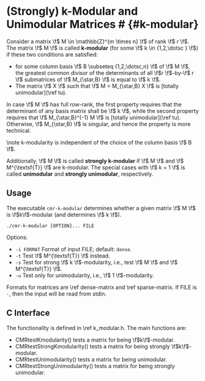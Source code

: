 # (Strongly) k-Modular and Unimodular Matrices # {#k-modular}

Consider a matrix \f$ M \in \mathbb{Z}^{m \times n} \f$ of rank \f$ r \f$.
The matrix \f$ M \f$ is called **k-modular** (for some \f$ k \in \{1,2,\dotsc \} \f$) if these two conditions are satisfied:

  - for some column basis \f$ B \subseteq \{1,2,\dotsc,n\} \f$ of \f$ M \f$, the greatest common divisor of the determinants of all \f$r \f$-by-\f$ r \f$ submatrices of \f$ M_{\star,B} \f$ is equal to \f$ k \f$.
  - The matrix \f$ X \f$ such that \f$ M = M_{\star,B} X \f$ is [totally unimodular](\ref tu).

In case \f$ M \f$ has full row-rank, the first property requires that the determinant of any basis matrix shall be \f$ k \f$, while the second property requires that \f$ M_{\star,B}^{-1} M \f$ is [totally unimodular](\ref tu).
Otherwise, \f$ M_{\star,B} \f$ is singular, and hence the property is more technical.

\note k-modularity is independent of the choice of the column basis \f$ B \f$.

Additionally, \f$ M \f$ is called **strongly k-modular** if \f$ M \f$ and \f$ M^{\textsf{T}} \f$ are k-modular.
The special cases with \f$ k = 1 \f$ is called **unimodular** and **strongly unimodular**, respectively.

## Usage ##

The executable `cmr-k-modular` determines whether a given matrix \f$ M \f$ is \f$k\f$-modular (and determines \f$ k \f$).

    ./cmr-k-modular [OPTION]... FILE

Options:
  - `-i FORMAT` Format of input FILE; default: `dense`.
  - `-t`        Test \f$ M^{\textsf{T}} \f$ instead.
  - `-s`        Test for strong \f$ k \f$-modularity, i.e., test \f$ M \f$ and \f$ M^{\textsf{T}} \f$.
  - `-u`        Test only for unimodularity, i.e., \f$ 1 \f$-modularity.

Formats for matrices are \ref dense-matrix and \ref sparse-matrix.
If FILE is `-`, then the input will be read from stdin.

## C Interface ##

The functionality is defined in \ref k_modular.h.
The main functions are:

  - CMRtestKmodularity() tests a matrix for being \f$k\f$-modular.
  - CMRtestStrongKmodularity() tests a matrix for being strongly \f$k\f$-modular.
  - CMRtestUnimodularity() tests a matrix for being unimodular.
  - CMRtestStrongUnimodularity() tests a matrix for being strongly unimodular.
